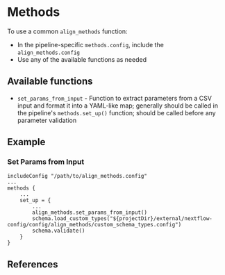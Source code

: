 # Methods

To use a common `align_methods` function:
- In the pipeline-specific `methods.config`, include the `align_methods.config`
- Use any of the available functions as needed

## Available functions
- `set_params_from_input` - Function to extract parameters from a CSV input and format it into a YAML-like map; generally should be called in the pipeline's `methods.set_up()` function; should be called before any parameter validation

## Example

### Set Params from Input
```Nextflow
includeConfig "/path/to/align_methods.config"
...
methods {
    ...
    set_up = {
        ...
        align_methods.set_params_from_input()
        schema.load_custom_types("${projectDir}/external/nextflow-config/config/align_methods/custom_schema_types.config")
        schema.validate()
    }
}
```

## References
